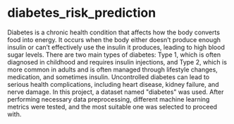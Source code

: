 # diabetes_risk_prediction
Diabetes is a chronic health condition that affects how the body converts food into energy. It occurs when the body either doesn’t produce enough insulin or can’t effectively use the insulin it produces, leading to high blood sugar levels. There are two main types of diabetes: Type 1, which is often diagnosed in childhood and requires insulin injections, and Type 2, which is more common in adults and is often managed through lifestyle changes, medication, and sometimes insulin. Uncontrolled diabetes can lead to serious health complications, including heart disease, kidney failure, and nerve damage.
In this project, a dataset named "diabetes" was used. After performing necessary data preprocessing, different machine learning metrics were tested, and the most suitable one was selected to proceed with.
